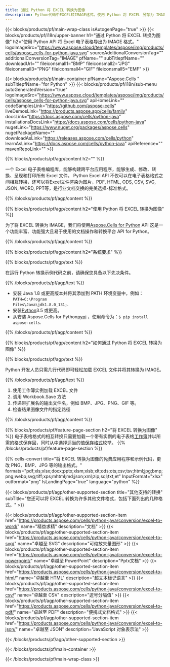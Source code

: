 ```yaml
---
title: 通过 Python 将 EXCEL 转换为图像
description: Python代码中EXCEL转IMAGE格式。使用 Python 将 EXCEL 另存为 IMAGE。
---
```

{{< blocks/products/pf/main-wrap-class isAutogenPage="true" >}}
{{< blocks/products/pf/i18n/upper-banner h1="通过 Python 将 EXCEL 转换为图像" h2="使用 Python API 将 Excel 电子表格导出为 IMAGE 格式。" logoImageSrc="https://www.aspose.cloud/templates/aspose/img/products/cells/aspose_cells-for-python-java.svg" sourceAdditionalConversionTag="" additionalConversionTag="IMAGE" pfName="" subTitlepfName="" downloadUrl="" fileiconsmall1="BMP" fileiconsmall2="JPG" fileiconsmall3="PNG" fileiconsmall4="GIF" fileiconsmall5="EMF" >}}

{{< blocks/products/pf/main-container pfName="Aspose.Cells " subTitlepfName="for Python" >}}
{{< blocks/products/pf/i18n/sub-menu autoGeneratedVersion="true" logoImageSrc="https://www.aspose.cloud/templates/aspose/img/products/cells/aspose_cells-for-python-java.svg" apiHomeLink="" codeSamplesLink="https://github.com/aspose-cells" liveDemosLink="https://products.aspose.app/cells/family" docsLink="https://docs.aspose.com/cells/python-java" installationsDocsLink="https://docs.aspose.com/cells/python-java" nugetLink="https://www.nuget.org/packages/aspose.cells" nugetPackageName="" downloadAsLink="https://releases.aspose.com/cells/python" learnAsLink="https://docs.aspose.com/cells/python-java" apiReference="" mavenRepoLink="" >}}

{{% blocks/products/pf/agp/content h2="" %}}

一个 Excel 电子表格编程库，能够构建跨平台应用程序，能够生成、修改、转换、呈现和打印所有 Excel 文件。 Python Excel API 不仅可以在电子表格格式之间相互转换，还可以将Excel文件渲染为图片，PDF, HTML, ODS, CSV, SVG, JSON, WORD, PPT等，是行业文档交换的完美选择-标准格式。

{{% /blocks/products/pf/agp/content %}}

{{% blocks/products/pf/agp/content h2="使用 Python 将 EXCEL 转换为图像" %}}

为了将 EXCEL 转换为 IMAGE，我们将使用[Aspose.Cells for Python](https://pypi.org/project/aspose-cells) API 这是一个功能丰富、功能强大且易于使用的文档操作和转换平台 API for Python。

{{% /blocks/products/pf/agp/content %}}


{{% blocks/products/pf/agp/content h2="系统要求" %}}

{{% blocks/products/pf/agp/text %}}

在运行 Python 转换示例代码之前，请确保您具备以下先决条件。
 
{{% /blocks/products/pf/agp/text %}}

- 安装 Java 1.8 或更高版本并将其添加到 PATH 环境变量中，例如：<code>PATH=C:\Program Files\Java\jdk1.8.0_131;</code>.
- 安装[Python](https://www.python.org/downloads/)3.5 或更高。
- 从安装 Aspose.Cells for Python<a href="https://pypi.org/project/aspose-cells/">pypi</a> ，使用命令为：<code>$ pip install aspose-cells</code>.


{{% /blocks/products/pf/agp/content %}}

{{% blocks/products/pf/agp/content h2="如何通过 Python 将 EXCEL 转换为图像" %}}

{{% blocks/products/pf/agp/text %}}

Python 开发人员只需几行代码即可轻松加载 EXCEL 文件并将其转换为 IMAGE。

{{% /blocks/products/pf/agp/text %}}

1. 使用工作簿实例加载 EXCEL 文件
1. 调用 Workbook.Save 方法
1. 传递带扩展名的输出文件名，例如 BMP、JPG、PNG、GIF 等。
1. 检查结果图像文件的指定路径

{{% /blocks/products/pf/agp/content %}}


{{% blocks/products/pf/feature-page-section h2="将 EXCEL 转换为图像" %}}
电子表格格式的相互转换只需要加载一个带有实例的电子表格[工作簿](https://reference.aspose.com/cells/python-java/asposecells.api/workbook)并以所需的格式保存回，同时从中选择适当的值[保存格式](https://reference.aspose.com/cells/python-java/asposecells.api/saveformat)枚举。
{{% /blocks/products/pf/feature-page-section %}}


{{% cells-convert title="将 EXCEL 转换为图像的免费应用程序和示例代码，更改 PNG、BMP、JPG 等的输出格式。" formats="pdf;xls;xlsx;docx;pptx;xlsm;xlsb;xlt;ods;ots;csv;tsv;html;jpg;bmp;png;webp;svg;tiff;xps;mhtml;md;json;xml;zip;sql;txt;et" InputFormat="xlsx" outformat="png" IsLandingPage="true" language="python" %}}
 


{{< blocks/products/pf/agp/other-supported-section title="其他支持的转换" subTitle="您还可以将 EXCEL 转换为许多其他文件格式，包括下面列出的几种格式。" >}}

{{< blocks/products/pf/agp/other-supported-section-item href="https://products.aspose.com/cells/python-java/conversion/excel-to-word/" name="精益求精" description="文档" >}}
{{< blocks/products/pf/agp/other-supported-section-item href="https://products.aspose.com/cells/python-java/conversion/excel-to-svg/" name="卓越至 SVG" description="可缩放矢量图形" >}}
{{< blocks/products/pf/agp/other-supported-section-item href="https://products.aspose.com/cells/python-java/conversion/excel-to-powerpoint/" name="卓越至 PowerPoint" description="Pptx文档" >}}
{{< blocks/products/pf/agp/other-supported-section-item href="https://products.aspose.com/cells/python-java/conversion/excel-to-html/" name="卓越至 HTML" description="超文本标记语言" >}}
{{< blocks/products/pf/agp/other-supported-section-item href="https://products.aspose.com/cells/python-java/conversion/excel-to-csv/" name="卓越至 CSV" description="逗号分隔值" >}}
{{< blocks/products/pf/agp/other-supported-section-item href="https://products.aspose.com/cells/python-java/conversion/excel-to-pdf/" name="卓越至 PDF" description="便携式文档格式" >}}
{{< blocks/products/pf/agp/other-supported-section-item href="https://products.aspose.com/cells/python-java/conversion/excel-to-json/" name="卓越至 JSON" description="JavaScript 对象表示法" >}}

{{< /blocks/products/pf/agp/other-supported-section >}}

{{< /blocks/products/pf/main-container >}}
    
{{< /blocks/products/pf/main-wrap-class >}}
